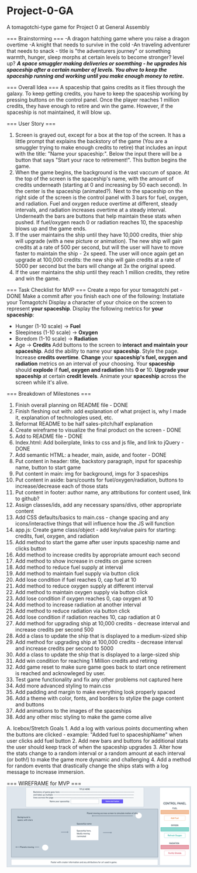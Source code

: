 # Project-0-GA
A tomagotchi-type game for Project 0 at General Assembly

=== Brainstorming ===
-A dragon hatching game where you raise a dragon overtime
-A knight that needs to survive in the cold
-An traveling adventurer that needs to snack - title is "the adventurers journey" or something
    warmth, hunger, sleep
    morphs at certain levels to become stronger? level up?
***A space smuggler making deliveries or soemthing - he upgrades his spaceship after a certain number of levels. You ahve to keep the spaceship running and working until you make enough money to retire.***


=== Overall Idea ===
A spaceship that gains credits as it flies through the galaxy. To keep getting credits, you have to keep the spaceship working by pressing buttons on the control panel. Once the player reaches 1 million credits, they have enough to retire and win the game. However, if the spaceship is not maintained, it will blow up. 


=== User Story ===
1. Screen is grayed out, except for a box at the top of the screen. It has a little prompt that explains the backstory of the game (You are a smuggler trying to make enough credits to retire) that includes an input with the title: "Name your spaceship:".
    Below the input there will be a button that says "Start your race to retirement!". This button begins the game.
2. When the game begins, the background is the vast vaccum of space. 
    At the top of the screen is the spaceship's name, with the amount of credits underneath (starting at 0 and increasing by 50 each second). 
    In the center is the spaceship (animated?). 
    Next to the spaceship on the right side of the screen is the control panel with 3 bars for fuel, oxygen, and radiation.
        Fuel and oxygen reduce overtime at different, steady intervals, and radiation increases overtime at a steady interval.
        Underneath the bars are buttons that help maintain these stats when pushed. 
        If fuel/oxygen reach 0 or radiation reaches 10, the spaceship blows up and the game ends. 
3. If the user maintains the ship until they have 10,000 credits, thier ship will upgrade (with a new picture or animation).
    The new ship will gain credits at a rate of 500 per second, but will the user will have to move faster to maintain the ship - 2x speed.
        The user will once again get an upgrade at 100,000 credits: the new ship will gain credits at a rate of 5000 per second but the bars will change at 3x the original speed.
4. If the user maintains the ship until they reach 1 million credits, they retire and win the game. 


=== Task Checklist for MVP ===
Create a repo for your tomagotchi pet - DONE
Make a commit after you finish each one of the following:
Instatiate your Tomagotchi
Display a character of your choice on the screen to represent **your spaceship**.
Display the following metrics for **your spaceship**:
- Hunger (1-10 scale) -> **Fuel**
- Sleepiness (1-10 scale) -> **Oxygen**
- Boredom (1-10 scale) -> **Radiation**
- Age -> **Credits**
Add buttons to the screen to **interact and maintain your spaceship**.
Add the ability to name your **spaceship**.
Style the page.
Increase **credits overtime**.
**Change** your **spaceship's fuel, oxygen and radiation** metrics on an interval of your choosing.
Your **spaceship** should **explode** if **fuel, oxygen and radiation** hits **0 or** 10.
**Upgrade your spaceship** at certain **credit levels**.
Animate your **spaceship** across the screen while it's alive.


=== Breakdown of Milestones ===
1. Finish overall planning on README file - DONE
2. Finish fleshing out with: add explanation of what project is, why I made it, explanation of technologies used, etc. 
3. Reformat README to be half sales-pitch/half explanation
4. Create wireframe to visualize the final product on the screen - DONE
5. Add to README file - DONE
7. Index.html: Add boilerplate, links to css and js file, and link to jQuery - DONE
8. Add semantic HTML: a header, main, aside, and footer - DONE
9. Put content in header: title, backstory paragraph, input for spaceship name, button to start game
10. Put content in main: img for background, imgs for 3 spaceships
11. Put content in aside: bars/counts for fuel/oxygen/radiation, buttons to increase/decrease each of those stats
12. Put content in footer: author name, any attributions for content used, link to github? 
13. Assign classes/ids, add any necessary spans/divs, other appropriate content
14. Add CSS defaults/basics to main.css - change spacing and any icons/interactive things that will influence how the JS will function
15. app.js: Create game class/object - add key/value pairs for starting: credits, fuel, oxygen, and radiation
16. Add method to start the game after user inputs spaceship name and clicks button
17. Add method to increase credits by appropriate amount each second
18. Add method to show increase in credits on game screen
19. Add method to reduce fuel supply at interval
20. Add method to maintain fuel supply via button click
21. Add lose condition if fuel reaches 0, cap fuel at 10
22. Add method to reduce oxygen supply at different interval
23. Add method to maintain oxygen supply via button click
24. Add lose condition if oxygen reaches 0, cap oxygen at 10
25. Add method to increase radiation at another interval
26. Add method to reduce radiation via button click
27. Add lose condition if radiation reaches 10, cap radiation at 0
28. Add method for upgrading ship at 10,000 credits - decrease interval and increase credits per second 500
29. Add a class to update the ship that is displayed to a medium-sized ship
30. Add method for upgrading ship at 100,000 credits - decrease interval and increase credits per second to 5000
31. Add a class to update the ship that is displayed to a large-sized ship
32. Add win condition for reaching 1 Million credits and retiring
33. Add game reset to make sure game goes back to start once retirement is reached and acknowleged by user. 
34. Test game functionality and fix any other problems not captured here
35. Add more advanced styling to main.css
36. Add padding and margin to make everything look properly spaced
37. Add a theme with color, fonts, and borders to stylize the page content and buttons
38. Add animations to the images of the spaceships
39. Add any other misc styling to make the game come alive

A. Icebox/Stretch Goals
    1. Add a log with various points documenting when the buttons are clicked - example: "Added fuel to spaceshipName" when user clicks add fuel button
    2. Add new bars and buttons for additional stats the user should keep track of when the spaceship upgrades
    3. Alter how the stats change to a random interval or a random amount at each interval (or both!) to make the game more dynamic and challenging
    4. Add a method for random events that drastically change the ships stats with a log message to increase immersion. 


=== WIREFRAME for MVP ===
![mvp-wireframe](./images/Project-0-Wireframe.png)
